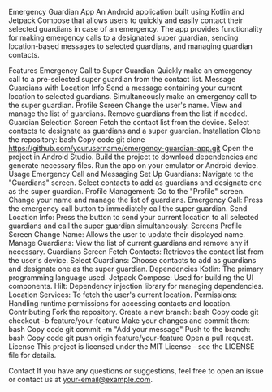 Emergency Guardian App
An Android application built using Kotlin and Jetpack Compose that allows users to quickly and easily contact their selected guardians in case of an emergency. The app provides functionality for making emergency calls to a designated super guardian, sending location-based messages to selected guardians, and managing guardian contacts.

Features
Emergency Call to Super Guardian
Quickly make an emergency call to a pre-selected super guardian from the contact list.
Message Guardians with Location Info
Send a message containing your current location to selected guardians.
Simultaneously make an emergency call to the super guardian.
Profile Screen
Change the user's name.
View and manage the list of guardians.
Remove guardians from the list if needed.
Guardian Selection Screen
Fetch the contact list from the device.
Select contacts to designate as guardians and a super guardian.
Installation
Clone the repository:
bash
Copy code
git clone https://github.com/yourusername/emergency-guardian-app.git
Open the project in Android Studio.
Build the project to download dependencies and generate necessary files.
Run the app on your emulator or Android device.
Usage
Emergency Call and Messaging
Set Up Guardians:
Navigate to the "Guardians" screen.
Select contacts to add as guardians and designate one as the super guardian.
Profile Management:
Go to the "Profile" screen.
Change your name and manage the list of guardians.
Emergency Call:
Press the emergency call button to immediately call the super guardian.
Send Location Info:
Press the button to send your current location to all selected guardians and call the super guardian simultaneously.
Screens
Profile Screen
Change Name: Allows the user to update their displayed name.
Manage Guardians: View the list of current guardians and remove any if necessary.
Guardians Screen
Fetch Contacts: Retrieves the contact list from the user's device.
Select Guardians: Choose contacts to add as guardians and designate one as the super guardian.
Dependencies
Kotlin: The primary programming language used.
Jetpack Compose: Used for building the UI components.
Hilt: Dependency injection library for managing dependencies.
Location Services: To fetch the user's current location.
Permissions: Handling runtime permissions for accessing contacts and location.
Contributing
Fork the repository.
Create a new branch:
bash
Copy code
git checkout -b feature/your-feature
Make your changes and commit them:
bash
Copy code
git commit -m "Add your message"
Push to the branch:
bash
Copy code
git push origin feature/your-feature
Open a pull request.
License
This project is licensed under the MIT License - see the LICENSE file for details.

Contact
If you have any questions or suggestions, feel free to open an issue or contact us at your-email@example.com.

